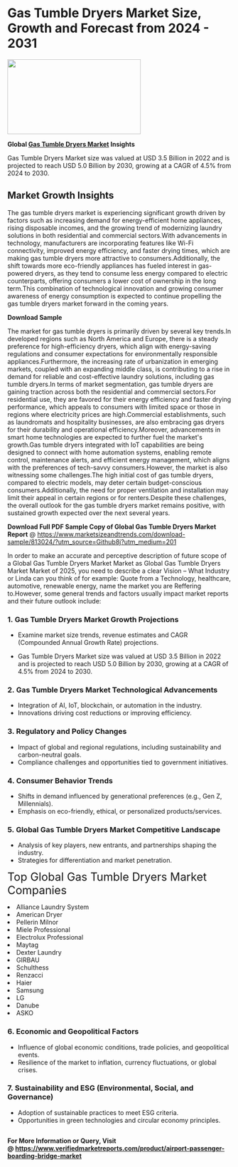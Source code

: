 <H1>Gas Tumble Dryers Market Size, Growth and Forecast from 2024 - 2031</H1><img class="aligncenter size-medium wp-image-584254" src="https://thirdeyenews.in/wp-content/uploads/2024/09/Global-Market-Research-300x168.jpeg" alt="" width="300" height="168" /><p><strong>Global&nbsp;<a href="https://www.marketsizeandtrends.com/download-sample/813024/?utm_source=Github8j?utm_medium=201">Gas Tumble Dryers Market</a> Insights</strong></p><p>Gas Tumble Dryers Market size was valued at USD 3.5 Billion in 2022 and is projected to reach USD 5.0 Billion by 2030, growing at a CAGR of 4.5% from 2024 to 2030.</p><p><h2>Market Growth Insights</h2> <p>The gas tumble dryers market is experiencing significant growth driven by factors such as increasing demand for energy-efficient home appliances, rising disposable incomes, and the growing trend of modernizing laundry solutions in both residential and commercial sectors.With advancements in technology, manufacturers are incorporating features like Wi-Fi connectivity, improved energy efficiency, and faster drying times, which are making gas tumble dryers more attractive to consumers.Additionally, the shift towards more eco-friendly appliances has fueled interest in gas-powered dryers, as they tend to consume less energy compared to electric counterparts, offering consumers a lower cost of ownership in the long term.This combination of technological innovation and growing consumer awareness of energy consumption is expected to continue propelling the gas tumble dryers market forward in the coming years.</p> <p><strong>Download Sample</strong></p> <p>The market for gas tumble dryers is primarily driven by several key trends.In developed regions such as North America and Europe, there is a steady preference for high-efficiency dryers, which align with energy-saving regulations and consumer expectations for environmentally responsible appliances.Furthermore, the increasing rate of urbanization in emerging markets, coupled with an expanding middle class, is contributing to a rise in demand for reliable and cost-effective laundry solutions, including gas tumble dryers.In terms of market segmentation, gas tumble dryers are gaining traction across both the residential and commercial sectors.For residential use, they are favored for their energy efficiency and faster drying performance, which appeals to consumers with limited space or those in regions where electricity prices are high.Commercial establishments, such as laundromats and hospitality businesses, are also embracing gas dryers for their durability and operational efficiency.Moreover, advancements in smart home technologies are expected to further fuel the market's growth.Gas tumble dryers integrated with IoT capabilities are being designed to connect with home automation systems, enabling remote control, maintenance alerts, and efficient energy management, which aligns with the preferences of tech-savvy consumers.However, the market is also witnessing some challenges.The high initial cost of gas tumble dryers, compared to electric models, may deter certain budget-conscious consumers.Additionally, the need for proper ventilation and installation may limit their appeal in certain regions or for renters.Despite these challenges, the overall outlook for the gas tumble dryers market remains positive, with sustained growth expected over the next several years.<p><span class=""><strong>Download Full PDF Sample Copy of Global Gas Tumble Dryers Market Report</strong> @ <a href="https://www.marketsizeandtrends.com/download-sample/813024/?utm_source=Github8j?utm_medium=201" target="_blank">https://www.marketsizeandtrends.com/download-sample/813024/?utm_source=Github8j?utm_medium=201</a></span></p><p>In order to make an accurate and perceptive description of future scope of a Global&nbsp;Gas Tumble Dryers Market Market as Global&nbsp;Gas Tumble Dryers Market Market of 2025, you need to describe a clear Vision &ndash; What Industry or Linda can you think of for example: Quote from a Technology, healthcare, automotive, renewable energy, name the market you are Reffering to.However, some general trends and factors usually impact market reports and their future outlook include:</p><h3>1.&nbsp;<strong>Gas Tumble Dryers Market Growth Projections</strong></h3><ul><li>Examine market size trends, revenue estimates and CAGR (Compounded Annual Growth Rate) projections.</li><li><p>Gas Tumble Dryers Market size was valued at USD 3.5 Billion in 2022 and is projected to reach USD 5.0 Billion by 2030, growing at a CAGR of 4.5% from 2024 to 2030.</p></li></ul><h3>2.&nbsp;<strong>Gas Tumble Dryers Market Technological Advancements</strong></h3><ul><li>Integration of AI, IoT, blockchain, or automation in the industry.</li><li>Innovations driving cost reductions or improving efficiency.</li></ul><h3>3.&nbsp;<strong>Regulatory and Policy Changes</strong></h3><ul><li>Impact of global and regional regulations, including sustainability and carbon-neutral goals.</li><li>Compliance challenges and opportunities tied to government initiatives.</li></ul><h3>4.&nbsp;<strong>Consumer Behavior Trends</strong></h3><ul><li>Shifts in demand influenced by generational preferences (e.g., Gen Z, Millennials).</li><li>Emphasis on eco-friendly, ethical, or personalized products/services.</li></ul><h3>5.&nbsp;<strong>Global Gas Tumble Dryers Market Competitive Landscape</strong></h3><ul><li>Analysis of key players, new entrants, and partnerships shaping the industry.</li><li>Strategies for differentiation and market penetration.</li></ul><p data-pm-slice="1 1 []"><span style="color: inherit; font-family: inherit; font-size: 25px;">Top Global Gas Tumble Dryers Market Companies</span></p><div class="" data-test-id=""><p><li>Alliance Laundry System</li><li> American Dryer</li><li> Pellerin Milnor</li><li> Miele Professional</li><li> Electrolux Professional</li><li> Maytag</li><li> Dexter Laundry</li><li> GIRBAU</li><li> Schulthess</li><li> Renzacci</li><li> Haier</li><li> Samsung</li><li> LG</li><li> Danube</li><li> ASKO</li></p></div><h3>6.&nbsp;<strong>Economic and Geopolitical Factors</strong></h3><ul><li>Influence of global economic conditions, trade policies, and geopolitical events.</li><li>Resilience of the market to inflation, currency fluctuations, or global crises.</li></ul><h3>7.&nbsp;<strong>Sustainability and ESG (Environmental, Social, and Governance)</strong></h3><ul><li>Adoption of sustainable practices to meet ESG criteria.</li><li>Opportunities in green technologies and circular economy principles.</li></ul><h2><strong style="font-size: 14px;">For More Information or Query, Visit @&nbsp;</strong><a style="background-color: #ffffff; font-size: 14px;" href="https://www.marketsizeandtrends.com/report/gas-tumble-dryers-market/" target="_blank">https://www.verifiedmarketreports.com/product/airport-passenger-boarding-bridge-market</a></h2>